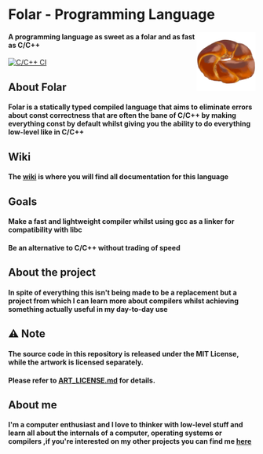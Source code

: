 # Folar - Programming Language

  <logo href="https://github.com/Denellyne/Folar">
  <img width=120 align="right" src="artwork/logo.png" style="image-rendering: crisp-edges; max-width: 100%; height: auto;">
</logo>

#### A programming language as sweet as a folar and as fast as C/C++

[![C/C++ CI](https://github.com/Denellyne/Folar/actions/workflows/c-cpp.yml/badge.svg)](https://github.com/Denellyne/Folar/actions/workflows/c-cpp.yml)

## About Folar

#### Folar is a statically typed compiled language that aims to eliminate errors about const correctness that are often the bane of C/C++ by making everything const by default whilst giving you the ability to do everything low-level like in C/C++

## Wiki

#### The [wiki](https://github.com/Denellyne/Folar/wiki) is where you will find all documentation for this language

## Goals

#### Make a fast and lightweight compiler whilst using gcc as a linker for compatibility with libc 

#### Be an alternative to C/C++ without trading of speed

## About the project

#### In spite of everything this isn't being made to be a replacement but a project from which I can learn more about compilers whilst achieving something actually useful in my day-to-day use

## ⚠️ Note

#### The source code in this repository is released under the MIT License, while the artwork is licensed separately.
#### Please refer to [ART_LICENSE.md](./ART_LICENSE.md) for details.


## About me

#### I'm a computer enthusiast and I love to thinker with low-level stuff and learn all about the internals of a computer, operating systems or compilers ,if you're interested on my other projects you can find me [here](https://github.com/Denellyne)
